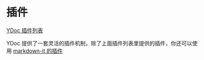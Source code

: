 # 插件

[YDoc 插件列表](https://ydoc.ymfe.org/plugin/index.html)

YDoc 提供了一套灵活的插件机制，除了上面插件列表里提供的插件，你还可以使用 [markdown-it 的插件](https://www.npmjs.com/search?q=keywords:markdown-it-plugin)
